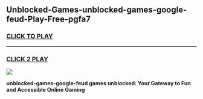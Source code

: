 
## Unblocked-Games-unblocked-games-google-feud-Play-Free-pgfa7
<h3>
<a href="https://premium76.site?title=unblocked-games-google-feud&ref=22A">CLICK TO PLAY</a></h3>
<hr>

<h3>
<a href="https://premium76.site?title=unblocked-games-google-feud&ref=22A">CLICK 2 PLAY</a>
  
</h3>

<a href="https://premium76.site?title=unblocked-games-google-feud&ref=22A"><img src="https://clearcache.store/games.png"></a>


**unblocked-games-google-feud games unblocked: Your Gateway to Fun and Accessible Online Gaming**
